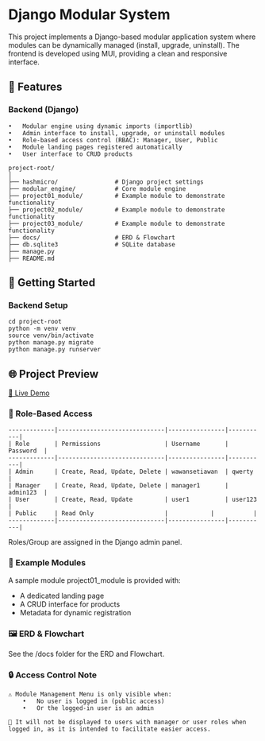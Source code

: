 # Django Modular System

This project implements a Django-based modular application system where modules can be dynamically managed (install, upgrade, uninstall). The frontend is developed using MUI, providing a clean and responsive interface.


## 🧩 Features

### Backend (Django)
	•	Modular engine using dynamic imports (importlib)
	•	Admin interface to install, upgrade, or uninstall modules
	•	Role-based access control (RBAC): Manager, User, Public
	•	Module landing pages registered automatically
	•	User interface to CRUD products

```
project-root/
│
├── hashmicro/                # Django project settings
├── modular_engine/           # Core module engine
├── project01_module/         # Example module to demonstrate functionality
├── project02_module/         # Example module to demonstrate functionality
├── project03_module/         # Example module to demonstrate functionality
├── docs/                     # ERD & Flowchart
├── db.sqlite3                # SQLite database
├── manage.py
├── README.md
```



## 🚀 Getting Started

### Backend Setup
```
cd project-root
python -m venv venv
source venv/bin/activate
python manage.py migrate
python manage.py runserver
```


## 🌐 Project Preview

[🚀 Live Demo](https://wawansetiawan.pythonanywhere.com)


### 🔐 Role-Based Access
```
-------------|------------------------------|----------------|-----------|
| Role       | Permissions                  | Username       | Password  |
-------------|------------------------------|----------------|-----------|
| Admin      | Create, Read, Update, Delete | wawansetiawan  | qwerty    |
| Manager    | Create, Read, Update, Delete | manager1       | admin123  |
| User       | Create, Read, Update         | user1          | user123   |
| Public     | Read Only                    | 		     |           |
-------------|------------------------------|----------------|-----------|
```

Roles/Group are assigned in the Django admin panel.



### 🧪 Example Modules

A sample module project01_module is provided with:
- A dedicated landing page
- A CRUD interface for products
- Metadata for dynamic registration



### 🖼️ ERD & Flowchart

See the /docs folder for the ERD and Flowchart.


### 🔒 Access Control Note

```
⚠️ Module Management Menu is only visible when:
	•	No user is logged in (public access)
	•	Or the logged-in user is an admin

🚫 It will not be displayed to users with manager or user roles when logged in, as it is intended to facilitate easier access.
```
